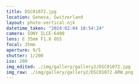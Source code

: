 ```yaml
---
title: DSC01072.jpg
location: Geneva, Switzerland
layout: photo-vertical.njk
datetime_taken: "2024:02:04 18:54:24"
camera: SONY ILCE-6400
lens: E 35mm F1.8 OSS
focal: 35mm
aperture: 9/5
shutter: 1/200
iso: 200
img_edited: ./img/gallery/gallery2/DSC01072.jpg
img_raw: ./img/gallery/gallery2/DSC01072.ARW.png
---
```

